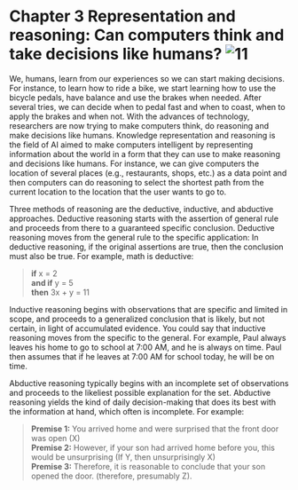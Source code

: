 # Chapter 3 Representation and reasoning: Can computers think and take decisions like humans? ![11](https://img.shields.io/badge/Age-11%2B-blueviolet)

We, humans, learn from our experiences so we can start making decisions. For instance, to learn how to ride a bike, we start learning how to use the bicycle pedals, have balance and use the brakes when needed. After several tries, we can decide when to pedal fast and when to coast, when to apply the brakes and when not. With the advances of technology, researchers are now trying to make computers think, do reasoning and make decisions like humans. Knowledge representation and reasoning is the field of AI aimed to make computers intelligent by representing information about the world in a form that they can use to make reasoning and decisions like humans. For instance, we can give computers the location of several places (e.g., restaurants, shops, etc.) as a data point and then computers can do reasoning to select the shortest path from the current location to the location that the user wants to go to.

Three methods of reasoning are the deductive, inductive, and abductive approaches. Deductive reasoning starts with the assertion of general rule and proceeds from there to a guaranteed specific conclusion. Deductive reasoning moves from the general rule to the specific application: In deductive reasoning, if the original assertions are true, then the conclusion must also be true. For example, math is deductive:

>**if** x = 2<br>**and if** y = 5<br>**then** 3x + y = 11

Inductive reasoning begins with observations that are specific and limited in scope, and proceeds to a generalized conclusion that is likely, but not certain, in light of accumulated evidence. You could say that inductive reasoning moves from the specific to the general. For example, Paul always leaves his home to go to school at 7:00 AM, and he is always on time. Paul then assumes that if he leaves at 7:00 AM for school today, he will be on time.

Abductive reasoning typically begins with an incomplete set of observations and proceeds to the likeliest possible explanation for the set. Abductive reasoning yields the kind of daily decision-making that does its best with the information at hand, which often is incomplete. For example:

>**Premise 1:** You arrived home and were surprised that the front door was open (X)<br>**Premise 2:** However, if your son had arrived home before you, this would be unsurprising (If Y, then unsurprisingly X)<br>**Premise 3:** Therefore, it is reasonable to conclude that your son opened the door. (therefore, presumably Z).
